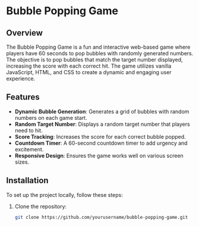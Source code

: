 # Bubble Popping Game

## Overview

The Bubble Popping Game is a fun and interactive web-based game where players have 60 seconds to pop bubbles with randomly generated numbers. The objective is to pop bubbles that match the target number displayed, increasing the score with each correct hit. The game utilizes vanilla JavaScript, HTML, and CSS to create a dynamic and engaging user experience.

## Features

- **Dynamic Bubble Generation**: Generates a grid of bubbles with random numbers on each game start.
- **Random Target Number**: Displays a random target number that players need to hit.
- **Score Tracking**: Increases the score for each correct bubble popped.
- **Countdown Timer**: A 60-second countdown timer to add urgency and excitement.
- **Responsive Design**: Ensures the game works well on various screen sizes.

## Installation

To set up the project locally, follow these steps:

1. Clone the repository:
   ```sh
   git clone https://github.com/yourusername/bubble-popping-game.git
